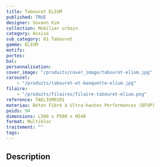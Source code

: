```yaml
---
title: Tabouret ELIUM
published: TRUE
designer: Sovann Kim
collection: Mobilier urbain
category: Assise
sub_category: 01 Tabouret
gamme: ELIUM
motifs:
portes:
bal:
personnalisation:
cover_image: "/produits/cover_image/tabouret-elium.jpg"
carousel:
    - "/produits/tabouret-et-banquette-elium.jpg"
filaire:
    - "/produits/filaires/filaire-tabouret-elium.png"
reference: TAELIUM0101
materiau: Béton Fibré à Ultra-hautes Performances (BFUP)
poids: 94
dimensions: L500 x P500 x H540
format: Multibloc
traitement: ""
tags:
---
```


## Description
